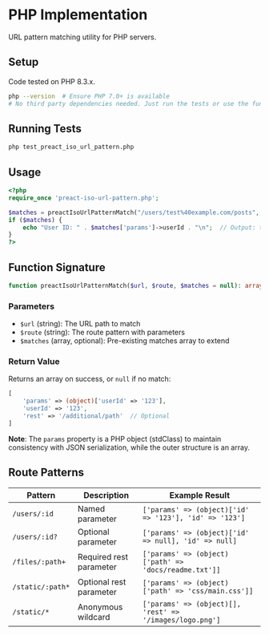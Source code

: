 # PHP Implementation

URL pattern matching utility for PHP servers.

## Setup

Code tested on PHP 8.3.x.

```sh
php --version  # Ensure PHP 7.0+ is available
# No third party dependencies needed. Just run the tests or use the function directly
```

## Running Tests

```sh
php test_preact_iso_url_pattern.php
```

## Usage

```php
<?php
require_once 'preact-iso-url-pattern.php';

$matches = preactIsoUrlPatternMatch("/users/test%40example.com/posts", "/users/:userId/posts");
if ($matches) {
    echo "User ID: " . $matches['params']->userId . "\n";  // Output: test@example.com
}
?>
```

## Function Signature

```php
function preactIsoUrlPatternMatch($url, $route, $matches = null): array|null
```

### Parameters

- `$url` (string): The URL path to match
- `$route` (string): The route pattern with parameters
- `$matches` (array, optional): Pre-existing matches array to extend

### Return Value

Returns an array on success, or `null` if no match:

```php
[
    'params' => (object)['userId' => '123'],
    'userId' => '123',
    'rest' => '/additional/path'  // Optional
]
```

**Note**: The `params` property is a PHP object (stdClass) to maintain consistency with JSON serialization, while the outer structure is an array.

## Route Patterns

| Pattern | Description | Example Result |
|---------|-------------|----------------|
| `/users/:id` | Named parameter | `['params' => (object)['id' => '123'], 'id' => '123']` |
| `/users/:id?` | Optional parameter | `['params' => (object)['id' => null], 'id' => null]` |
| `/files/:path+` | Required rest parameter | `['params' => (object)['path' => 'docs/readme.txt']]` |
| `/static/:path*` | Optional rest parameter | `['params' => (object)['path' => 'css/main.css']]` |
| `/static/*` | Anonymous wildcard | `['params' => (object)[], 'rest' => '/images/logo.png']` |
